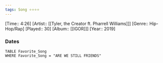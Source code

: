 ```yaml
---
tags: Song ⭐⭐⭐⭐ 
---
```

[Time:: 4:26]
[Artist:: [[Tyler, the Creator ft. Pharrell Williams]]]
[Genre:: Hip-Hop/Rap]
[Played:: 30]
[Album:: [[IGOR]]]
[Year:: 2019]
### Dates
````dataview
TABLE Favorite_Song
WHERE Favorite_Song = "ARE WE STILL FRIENDS"
````